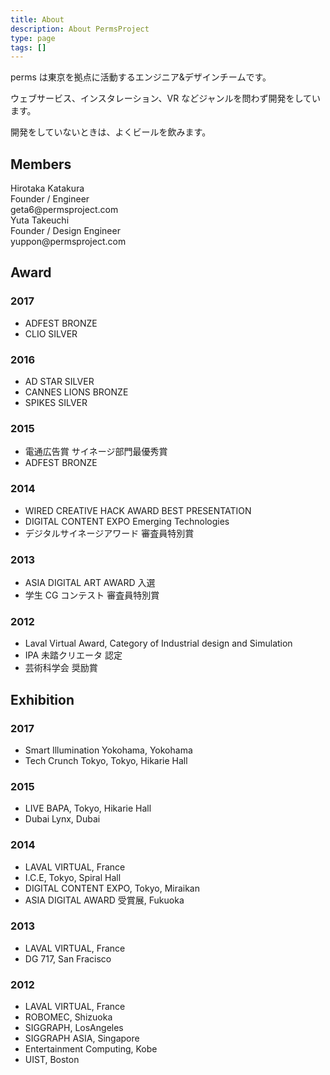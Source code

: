 ```yaml
---
title: About
description: About PermsProject
type: page
tags: []
---
```


perms は東京を拠点に活動するエンジニア&デザインチームです。

ウェブサービス、インスタレーション、VR などジャンルを問わず開発をしています。

開発をしていないときは、よくビールを飲みます。

## Members

<div class="avatars">
  <div class="avatar geta6">
    <div class="head"></div>
    <div class="icon"></div>
    <div class="name">Hirotaka Katakura</div>
    <div class="body">
      <div>Founder / Engineer</div>
      <div>
        <i data-feather="mail"></i>
        <span>geta6@permsproject.com</span>
      </div>
    </div>
    <div class="social">
      <a href="//twitter.com/geta6" target="new">
        <i data-feather="twitter"></i>
      </a>
      <a href="//www.facebook.com/geta6" target="new">
        <i data-feather="facebook"></i>
      </a>
      <a href="//www.instagram.com/geta6" target="new">
        <i data-feather="instagram"></i>
      </a>
      <a href="//github.com/geta6" target="new">
        <i data-feather="github"></i>
      </a>
    </div>
  </div>
  <div class="avatar yuppon">
    <div class="head"></div>
    <div class="icon"></div>
    <div class="name">Yuta Takeuchi</div>
    <div class="body">
      <div>Founder / Design Engineer</div>
      <div>
        <i data-feather="mail"></i>
        <span>yuppon@permsproject.com</span>
      </div>
    </div>
    <div class="social">
      <a href="//twitter.com/yuppon" target="new">
        <i data-feather="twitter"></i>
      </a>
      <a href="//www.facebook.com/yuta.takeuchi.52" target="new">
        <i data-feather="facebook"></i>
      </a>
      <a href="//www.instagram.com/yuppon" target="new">
        <i data-feather="instagram"></i>
      </a>
    </div>
  </div>
</div>

## Award

### 2017

* ADFEST BRONZE
* CLIO SILVER

### 2016

* AD STAR SILVER
* CANNES LIONS BRONZE
* SPIKES SILVER

### 2015

* 電通広告賞 サイネージ部門最優秀賞
* ADFEST BRONZE

### 2014

* WIRED CREATIVE HACK AWARD BEST PRESENTATION
* DIGITAL CONTENT EXPO Emerging Technologies
* デジタルサイネージアワード 審査員特別賞

### 2013

* ASIA DIGITAL ART AWARD 入選
* 学生 CG コンテスト 審査員特別賞

### 2012

* Laval Virtual Award, Category of Industrial design and Simulation
* IPA 未踏クリエータ 認定
* 芸術科学会 奨励賞

## Exhibition

### 2017

* Smart Illumination Yokohama, Yokohama
* Tech Crunch Tokyo, Tokyo, Hikarie Hall

### 2015

* LIVE BAPA, Tokyo, Hikarie Hall
* Dubai Lynx, Dubai

### 2014

* LAVAL VIRTUAL, France
* I.C.E, Tokyo, Spiral Hall
* DIGITAL CONTENT EXPO, Tokyo, Miraikan
* ASIA DIGITAL AWARD 受賞展, Fukuoka

### 2013

* LAVAL VIRTUAL, France
* DG 717, San Fracisco

### 2012

* LAVAL VIRTUAL, France
* ROBOMEC, Shizuoka
* SIGGRAPH, LosAngeles
* SIGGRAPH ASIA, Singapore
* Entertainment Computing, Kobe
* UIST, Boston
